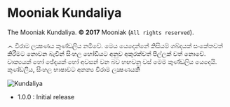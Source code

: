 # Mooniak Kundaliya

The Mooniak Kundaliya. **© 2017** Mooniak (`All rights reserved`).

෴ විරාම ලක්‍ෂණය කුණ්ඩලිය නමිවේ. මෙය යෙදෙන්නේ කිසියම් ශබ්දයක් සංකේතවත් කිරීමට නොවන බැවින් සිංහල හෝඩියට අනුව අකුරක්වත් පිල්ලක් වත් නොවේ. වාක්‍යයක් හෝ ඡේදයක් හෝ අවසන් වන බව හඟවනු වස් මෙම කුණ්ඩලිය යෙදෙයි. කුණ්ඩලිය, සිංහල භාෂාවට අනන්‍ය විරාම ලක්‍ෂණයකි

![Kundaliya](https://upload.wikimedia.org/wikipedia/commons/5/5d/%E0%B6%9A%E0%B7%94%E0%B6%AB%E0%B7%8A%E0%B6%A9%E0%B6%BD%E0%B7%92%E0%B6%BA.png)

  - 1.0.0 : Initial release
